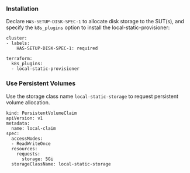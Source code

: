 
### Installation

Declare `HAS-SETUP-DISK-SPEC-1` to allocate disk storage to the SUT(s), and specify the `k8s_plugins` option to install the local-static-provisioner:

```
cluster:
- labels:
    HAS-SETUP-DISK-SPEC-1: required
  
terraform:
  k8s_plugins:
  - local-static-provisioner
```

### Use Persistent Volumes

Use the storage class name `local-static-storage` to request persistent volume allocation.  

```
kind: PersistentVolumeClaim
apiVersion: v1
metadata:
  name: local-claim
spec:
  accessModes:
  - ReadWriteOnce
  resources:
    requests:
      storage: 5Gi
  storageClassName: local-static-storage
```

